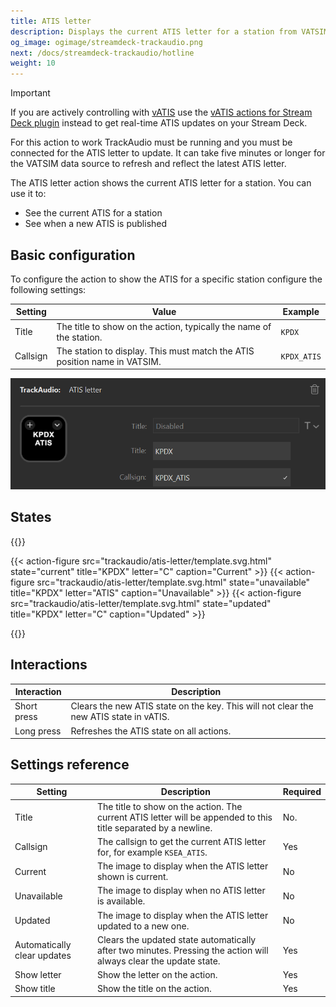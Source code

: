 ```yaml
---
title: ATIS letter
description: Displays the current ATIS letter for a station from VATSIM on Stream Deck keys
og_image: ogimage/streamdeck-trackaudio.png
next: /docs/streamdeck-trackaudio/hotline
weight: 10
---
```


> [!IMPORTANT]
> If you are actively controlling with [vATIS](https://vatis.app/) use the [vATIS actions for Stream Deck plugin](https://github.com/neilenns/streamdeck-vatis) instead to get
> real-time ATIS updates on your Stream Deck.
>
> For this action to work TrackAudio must be running and you must be connected for the ATIS letter to update.
> It can take five minutes or longer for the VATSIM data source to refresh and reflect the latest ATIS letter.

The ATIS letter action shows the current ATIS letter for a station. You can use it to:

- See the current ATIS for a station
- See when a new ATIS is published

## Basic configuration

To configure the action to show the ATIS for a specific station configure the following settings:

| Setting  | Value                                                                     | Example     |
| -------- | ------------------------------------------------------------------------- | ----------- |
| Title    | The title to show on the action, typically the name of the station.       | `KPDX`      |
| Callsign | The station to display. This must match the ATIS position name in VATSIM. | `KPDX_ATIS` |

![Screenshot of an ATIS letter action configuration, with the title set to KPDX and the callsign set to KPDX_ATIS.](configuration.png)

## States

{{<action-figures>}}

{{< action-figure src="trackaudio/atis-letter/template.svg.html" state="current" title="KPDX" letter="C" caption="Current" >}}
{{< action-figure src="trackaudio/atis-letter/template.svg.html" state="unavailable" title="KPDX" letter="ATIS" caption="Unavailable" >}}
{{< action-figure src="trackaudio/atis-letter/template.svg.html" state="updated" title="KPDX" letter="C" caption="Updated" >}}

{{</action-figures>}}

## Interactions

| Interaction | Description                                                                            |
| ----------- | -------------------------------------------------------------------------------------- |
| Short press | Clears the new ATIS state on the key. This will not clear the new ATIS state in vATIS. |
| Long press  | Refreshes the ATIS state on all actions.                                               |

## Settings reference

| Setting                     | Description                                                                                                       | Required |
| --------------------------- | ----------------------------------------------------------------------------------------------------------------- | -------- |
| Title                       | The title to show on the action. The current ATIS letter will be appended to this title separated by a newline.   | No.      |
| Callsign                    | The callsign to get the current ATIS letter for, for example `KSEA_ATIS`.                                         | Yes      |
| Current                     | The image to display when the ATIS letter shown is current.                                                       | No       |
| Unavailable                 | The image to display when no ATIS letter is available.                                                            | No       |
| Updated                     | The image to display when the ATIS letter updated to a new one.                                                   | No       |
| Automatically clear updates | Clears the updated state automatically after two minutes. Pressing the action will always clear the update state. | Yes      |
| Show letter                 | Show the letter on the action.                                                                                    | Yes      |
| Show title                  | Show the title on the action.                                                                                     | Yes      |
